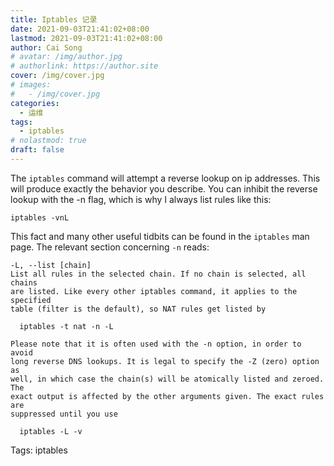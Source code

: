 ```yaml
---
title: Iptables 记录
date: 2021-09-03T21:41:02+08:00
lastmod: 2021-09-03T21:41:02+08:00
author: Cai Song
# avatar: /img/author.jpg
# authorlink: https://author.site
cover: /img/cover.jpg
# images:
#   - /img/cover.jpg
categories:
  - 运维
tags:
  - iptables
# nolastmod: true
draft: false
---
```


The `iptables` command will attempt a reverse lookup on ip addresses. This will produce exactly the behavior you describe. You can inhibit the reverse lookup with the -n flag, which is why I always list rules like this:
```shell
iptables -vnL
```

This fact and many other useful tidbits can be found in the `iptables` man page. The relevant section concerning `-n` reads:
```shell
-L, --list [chain]
List all rules in the selected chain. If no chain is selected, all chains
are listed. Like every other iptables command, it applies to the specified
table (filter is the default), so NAT rules get listed by

  iptables -t nat -n -L

Please note that it is often used with the -n option, in order to avoid
long reverse DNS lookups. It is legal to specify the -Z (zero) option as
well, in which case the chain(s) will be atomically listed and zeroed. The
exact output is affected by the other arguments given. The exact rules are
suppressed until you use

  iptables -L -v
```

Tags:
  iptables